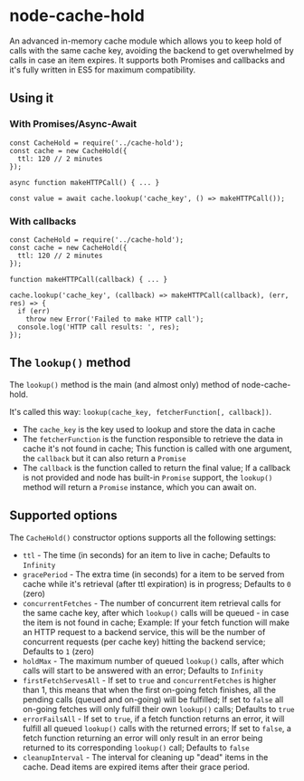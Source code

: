 # node-cache-hold

An advanced in-memory cache module which allows you to keep hold of calls with the same cache key, avoiding the backend to get overwhelmed by calls in case an item expires. It supports both Promises and callbacks and it's fully written in ES5 for maximum compatibility.

## Using it

### With Promises/Async-Await

	const CacheHold = require('../cache-hold');
	const cache = new CacheHold({
	  ttl: 120 // 2 minutes
	});
	
	async function makeHTTPCall() { ... }
	
	const value = await cache.lookup('cache_key', () => makeHTTPCall());

### With callbacks

	const CacheHold = require('../cache-hold');
	const cache = new CacheHold({
	  ttl: 120 // 2 minutes
	});
	
	function makeHTTPCall(callback) { ... }

	cache.lookup('cache_key', (callback) => makeHTTPCall(callback), (err, res) => {
	  if (err)
	    throw new Error('Failed to make HTTP call');
	  console.log('HTTP call results: ', res);
	});


## The `lookup()` method

The `lookup()` method is the main (and almost only) method of node-cache-hold.

It's called this way: `lookup(cache_key, fetcherFunction[, callback])`.

- The `cache_key` is the key used to lookup and store the data in cache
- The `fetcherFunction` is the function responsible to retrieve the data in cache it's not found in cache; This function is called with one argument, the `callback` but it can also return a `Promise`
- The `callback` is the function called to return the final value; If a callback is not provided and node has built-in `Promise` support, the `lookup()` method will return a `Promise` instance, which you can await on.


## Supported options

The `CacheHold()` constructor options supports all the following settings:

- `ttl` - The time (in seconds) for an item to live in cache; Defaults to `Infinity`
- `gracePeriod` - The extra time (in seconds) for a item to be served from cache while it's retrieval (after ttl expiration) is in progress; Defaults to `0` (zero)
- `concurrentFetches` - The number of concurrent item retrieval calls for the same cache key, after which `lookup()` calls will be queued - in case the item is not found in cache; Example: If your fetch function will make an HTTP request to a backend service, this will be the number of concurrent requests (per cache key) hitting the backend service; Defaults to `1` (zero)
- `holdMax` - The maximum number of queued `lookup()` calls, after which calls will start to be answered with an error; Defaults to `Infinity`
- `firstFetchServesAll` - If set to `true` and `concurrentFetches` is higher than 1, this means that when the first on-going fetch finishes, all the pending calls (queued and on-going) will be fulfilled; If set to `false` all on-going fetches will only fulfill their own `lookup()` calls; Defaults to `true`
- `errorFailsAll` - If set to `true`, if a fetch function returns an error, it will fulfill all queued `lookup()` calls with the returned errors; If set to `false`, a fetch function returning an error will only result in an error being returned to its corresponding `lookup()` call; Defaults to `false`
- `cleanupInterval` - The interval for cleaning up "dead" items in the cache. Dead items are expired items after their grace period.